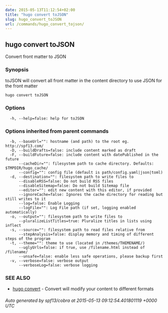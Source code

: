 ```yaml
---
date: 2015-05-13T11:12:54+02:00
title: "hugo convert toJSON"
slug: hugo_convert_toJSON
url: /commands/hugo_convert_tojson/
---
```

## hugo convert toJSON

Convert front matter to JSON

### Synopsis


toJSON will convert all front matter in the content
	directory to use JSON for the front matter

```
hugo convert toJSON
```

### Options

```
  -h, --help=false: help for toJSON
```

### Options inherited from parent commands

```
  -b, --baseUrl="": hostname (and path) to the root eg. http://spf13.com/
  -D, --buildDrafts=false: include content marked as draft
  -F, --buildFuture=false: include content with datePublished in the future
      --cacheDir="": filesystem path to cache directory. Defaults: $TMPDIR/hugo_cache/
      --config="": config file (default is path/config.yaml|json|toml)
  -d, --destination="": filesystem path to write files to
      --disableRSS=false: Do not build RSS files
      --disableSitemap=false: Do not build Sitemap file
      --editor="": edit new content with this editor, if provided
      --ignoreCache=false: Ignores the cache directory for reading but still writes to it
      --log=false: Enable Logging
      --logFile="": Log File path (if set, logging enabled automatically)
  -o, --output="": filesystem path to write files to
      --pluralizeListTitles=true: Pluralize titles in lists using inflect
  -s, --source="": filesystem path to read files relative from
      --stepAnalysis=false: display memory and timing of different steps of the program
  -t, --theme="": theme to use (located in /themes/THEMENAME/)
      --uglyUrls=false: if true, use /filename.html instead of /filename/
      --unsafe=false: enable less safe operations, please backup first
  -v, --verbose=false: verbose output
      --verboseLog=false: verbose logging
```

### SEE ALSO
* [hugo convert](/commands/hugo_convert/)	 - Convert will modify your content to different formats

###### Auto generated by spf13/cobra at 2015-05-13 09:12:54.401801119 +0000 UTC
